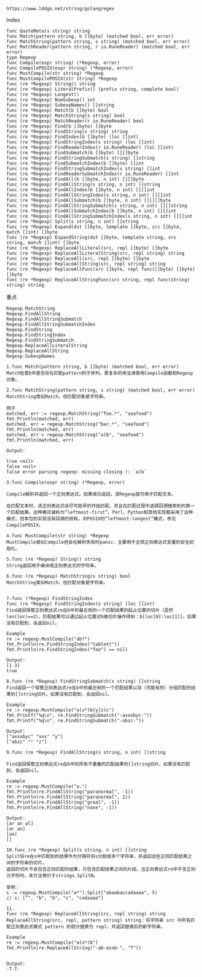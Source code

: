 ```
https://www.lddgo.net/string/golangregex
```

Index

    func QuoteMeta(s string) string
    func Match(pattern string, b []byte) (matched bool, err error)
    func MatchString(pattern string, s string) (matched bool, err error)
    func MatchReader(pattern string, r io.RuneReader) (matched bool, err error)
    type Regexp
    func Compile(expr string) (*Regexp, error)
    func CompilePOSIX(expr string) (*Regexp, error)
    func MustCompile(str string) *Regexp
    func MustCompilePOSIX(str string) *Regexp
    func (re *Regexp) String() string
    func (re *Regexp) LiteralPrefix() (prefix string, complete bool)
    func (re *Regexp) Longest()
    func (re *Regexp) NumSubexp() int
    func (re *Regexp) SubexpNames() []string
    func (re *Regexp) Match(b []byte) bool
    func (re *Regexp) MatchString(s string) bool
    func (re *Regexp) MatchReader(r io.RuneReader) bool
    func (re *Regexp) Find(b []byte) []byte
    func (re *Regexp) FindString(s string) string
    func (re *Regexp) FindIndex(b []byte) (loc []int)
    func (re *Regexp) FindStringIndex(s string) (loc []int)
    func (re *Regexp) FindReaderIndex(r io.RuneReader) (loc []int)
    func (re *Regexp) FindSubmatch(b []byte) [][]byte
    func (re *Regexp) FindStringSubmatch(s string) []string
    func (re *Regexp) FindSubmatchIndex(b []byte) []int
    func (re *Regexp) FindStringSubmatchIndex(s string) []int
    func (re *Regexp) FindReaderSubmatchIndex(r io.RuneReader) []int
    func (re *Regexp) FindAll(b []byte, n int) [][]byte
    func (re *Regexp) FindAllString(s string, n int) []string
    func (re *Regexp) FindAllIndex(b []byte, n int) [][]int
    func (re *Regexp) FindAllStringIndex(s string, n int) [][]int
    func (re *Regexp) FindAllSubmatch(b []byte, n int) [][][]byte
    func (re *Regexp) FindAllStringSubmatch(s string, n int) [][]string
    func (re *Regexp) FindAllSubmatchIndex(b []byte, n int) [][]int
    func (re *Regexp) FindAllStringSubmatchIndex(s string, n int) [][]int
    func (re *Regexp) Split(s string, n int) []string
    func (re *Regexp) Expand(dst []byte, template []byte, src []byte, match []int) []byte
    func (re *Regexp) ExpandString(dst []byte, template string, src string, match []int) []byte
    func (re *Regexp) ReplaceAllLiteral(src, repl []byte) []byte
    func (re *Regexp) ReplaceAllLiteralString(src, repl string) string
    func (re *Regexp) ReplaceAll(src, repl []byte) []byte
    func (re *Regexp) ReplaceAllString(src, repl string) string
    func (re *Regexp) ReplaceAllFunc(src []byte, repl func([]byte) []byte) []byte
    func (re *Regexp) ReplaceAllStringFunc(src string, repl func(string) string) string

重点

    Regexp.MatchString
    Regexp.FindAllString
    Regexp.FindAllStringSubmatch
    Regexp.FindAllStringSubmatchIndex
    Regexp.FindString
    Regexp.FindStringIndex
    Regexp.FindStringSubmatch
    Regexp.ReplaceAllLiteralString
    Regexp.ReplaceAllString
    Regexp.SubexpNames



```
1.func Match(pattern string, b []byte) (matched bool, err error)
Match检查b中是否存在匹配pattern的子序列。更复杂的用法请使用Compile函数和Regexp对象。

2.func MatchString(pattern string, s string) (matched bool, err error)
MatchString类似Match，但匹配对象是字符串。

例子
matched, err := regexp.MatchString("foo.*", "seafood")
fmt.Println(matched, err)
matched, err = regexp.MatchString("bar.*", "seafood")
fmt.Println(matched, err)
matched, err = regexp.MatchString("a(b", "seafood")
fmt.Println(matched, err)

Output:

true <nil>
false <nil>
false error parsing regexp: missing closing ): `a(b`

3.func Compile(expr string) (*Regexp, error)

Compile解析并返回一个正则表达式。如果成功返回，该Regexp就可用于匹配文本。

在匹配文本时，该正则表达式会尽可能早的开始匹配，并且在匹配过程中选择回溯搜索到的第一个匹配结果。这种模式被称为“leftmost-first”，Perl、Python和其他实现都采用了这种模式，但本包的实现没有回溯的损耗。对POSIX的“leftmost-longest”模式，参见CompilePOSIX。

4.func MustCompile(str string) *Regexp
MustCompile类似Compile但会在解析失败时panic，主要用于全局正则表达式变量的安全初始化。

5.func (re *Regexp) String() string
String返回用于编译成正则表达式的字符串。

6.func (re *Regexp) MatchString(s string) bool
MatchString类似Match，但匹配对象是字符串。


7.func (*Regexp) FindStringIndex
func (re *Regexp) FindStringIndex(s string) (loc []int)
Find返回保管正则表达式re在b中的最左侧的一个匹配结果的起止位置的切片（显然len(loc)==2）。匹配结果可以通过起止位置对b做切片操作得到：b[loc[0]:loc[1]]。如果没有匹配到，会返回nil。

Example
re := regexp.MustCompile("ab?")
fmt.Println(re.FindStringIndex("tablett"))
fmt.Println(re.FindStringIndex("foo") == nil)

Output:
[1 3]
true

8.func (re *Regexp) FindStringSubmatch(s string) []string
Find返回一个保管正则表达式re在b中的最左侧的一个匹配结果以及（可能有的）分组匹配的结果的[]string切片。如果没有匹配到，会返回nil。

Example
re := regexp.MustCompile("a(x*)b(y|z)c")
fmt.Printf("%q\n", re.FindStringSubmatch("-axxxbyc-"))
fmt.Printf("%q\n", re.FindStringSubmatch("-abzc-"))

Output:
["axxxbyc" "xxx" "y"]
["abzc" "" "z"]

9.func (re *Regexp) FindAllString(s string, n int) []string

Find返回保管正则表达式re在b中的所有不重叠的匹配结果的[]string切片。如果没有匹配到，会返回nil。

Example
re := regexp.MustCompile("a.")
fmt.Println(re.FindAllString("paranormal", -1))
fmt.Println(re.FindAllString("paranormal", 2))
fmt.Println(re.FindAllString("graal", -1))
fmt.Println(re.FindAllString("none", -1))

Output:
[ar an al]
[ar an]
[aa]
[]

10.func (re *Regexp) Split(s string, n int) []string
Split将re在s中匹配到的结果作为分隔符将s分割成多个字符串，并返回这些正则匹配结果之间的字符串的切片。
返回的切片不会包含正则匹配的结果，只包含匹配结果之间的片段。当正则表达式re中不含正则元字符时，本方法等价于strings.SplitN。

举例：
s := regexp.MustCompile("a*").Split("abaabaccadaaae", 5)
// s: ["", "b", "b", "c", "cadaaae"]

11.
func (re *Regexp) ReplaceAllString(src, repl string) string
ReplaceAllString(src, repl, pattern string) string：将字符串 src 中所有匹配正则表达式模式 pattern 的部分替换为 repl，并返回替换后的新字符串。

Example
re := regexp.MustCompile("a(x*)b")
fmt.Println(re.ReplaceAllString("-ab-axxb-", "T"))


Output:
-T-T-
```

